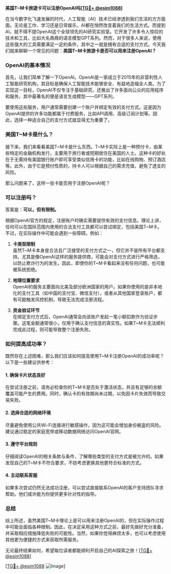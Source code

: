 **美国T~M卡旅遊卡可以注册OpenAI吗[[TG💪+ @esim1088](https://t.me/s/esim1088)]**

在当今数字化飞速发展的时代，人工智能（AI）技术已经渗透到我们生活的方方面面。无论是工作、学习还是日常娱乐，AI都在悄然改变着我们的生活方式。而提到AI，就不得不提OpenAI这个全球领先的AI研究实验室。它开发了许多令人惊叹的技术和工具，比如大名鼎鼎的语言模型GPT系列。然而，对于很多人来说，使用这些强大的工具需要满足一定的条件，其中之一就是拥有合适的支付方式。今天我们就来聊聊一个常见的问题：**美国T~M卡旅游卡是否可以用来注册OpenAI？**

### OpenAI的基本情况

首先，让我们简单了解一下OpenAI。OpenAI是一家成立于2015年的非营利性人工智能研究机构，其目标是确保人工智能技术能够安全、有益地造福全人类。为了实现这一目标，OpenAI不仅专注于基础研究，还推出了许多面向公众的应用程序和服务，其中最著名的便是语言生成模型——GPT系列。

要使用这些服务，用户通常需要创建一个账户并绑定有效的支付方式。这是因为OpenAI提供的许多功能都属于付费服务，比如API调用、高级订阅计划等。因此，选择一种适合自己的支付方式就显得尤为重要了。

### 美国T~M卡是什么？

接下来，我们来看看美国T~M卡是什么东西。T~M卡实际上是一种预付卡，由某些特定的金融机构发行，主要用于旅行者或短期居住在美国的人士。这种卡的好处在于无需持有美国银行账户即可享受类似信用卡的功能，比如在线购物、预订酒店等。此外，由于它是预付性质的，持卡人可以根据自己的需求充值，避免了透支的风险。

那么问题来了，这样一张卡能否用于注册OpenAI呢？

### 可以注册吗？

答案是：**可以，但有限制。**

根据OpenAI官方的规定，注册账户时确实需要提供有效的支付信息。理论上讲，任何可以在国际范围内使用的合法支付工具都可以尝试绑定，包括美国T~M卡。不过，在实际操作中可能会遇到一些障碍。例如：

1. **卡类型限制**  
   虽然T~M卡本身是合法且广泛接受的支付方式之一，但它并不是所有平台都支持。尤其是像OpenAI这样的服务提供商，可能会对支付方式进行严格筛选，以防止欺诈行为的发生。因此，即使你的T~M卡看起来没有任何问题，也可能被系统拒绝。

2. **地理位置要求**  
   OpenAI的服务主要面向北美及部分欧洲国家的用户。如果你使用的是非本地化的支付工具（如中国的支付宝、微信支付），或者从其他国家登录账户，都有可能触发风控机制，导致无法完成注册流程。

3. **资金验证环节**  
   在绑定支付方式后，OpenAI通常会向该账户发起一笔小额扣款作为验证步骤。这笔金额通常很小，仅用于确认支付信息的真实性。如果T~M卡无法顺利完成此过程，则可能导致整个注册失败。

### 如何提高成功率？

既然存在上述困难，那么我们应该如何提高使用T~M卡注册OpenAI的成功率呢？以下是一些建议供参考：

#### 1. 确保卡片状态良好
在尝试注册之前，请务必检查你的T~M卡是否处于激活状态，并且有足够的余额覆盖可能产生的费用。同时，确认卡的有效期尚未过期，以免因卡片失效而导致交易失败。

#### 2. 选择合适的网络环境
尽量避免使用公共Wi-Fi连接进行敏感操作，因为这可能会增加身份被盗的风险。建议通过稳定的家庭宽带或移动数据网络访问OpenAI官网。

#### 3. 遵守平台规则
仔细阅读OpenAI的相关条款与条件，了解哪些类型的支付方式是被允许的。如果发现自己的T~M卡不符合要求，不妨考虑更换其他更符合标准的方式。

#### 4. 主动联系客服
如果多次尝试仍然无法成功注册，可以尝试直接联系OpenAI的客户支持团队寻求帮助。他们或许能为你提供更多针对性的指导。

### 总结

综上所述，虽然美国T~M卡理论上是可以用来注册OpenAI的，但在实际操作过程中可能会面临各种限制。因此，在决定采用这种方式之前，最好先做好充分准备，并采取相应措施降低失败的可能性。当然，如果你觉得麻烦太多，也可以考虑使用其他更为便捷的方式来获取所需服务。

无论最终结果如何，希望每位读者都能顺利开启自己的AI探索之旅！[[TG💪+ @esim1088](https://t.me/s/esim1088)]

[[TG💪+ @esim1088](https://t.me/s/esim1088) ![Image](https://i.postimg.cc/4NQfJmqS/Snipaste-2025-05-13-00-14-12.png)]
